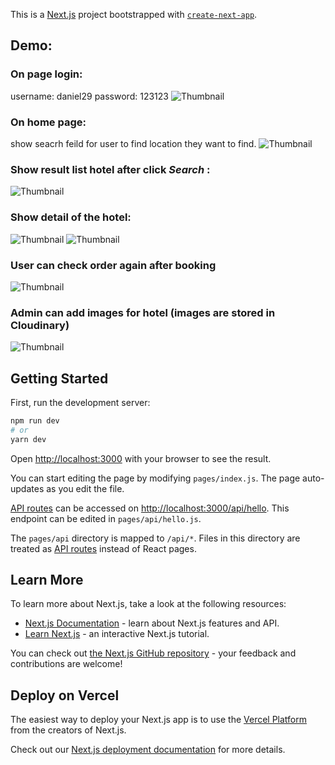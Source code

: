 This is a [Next.js](https://nextjs.org/) project bootstrapped with [`create-next-app`](https://github.com/vercel/next.js/tree/canary/packages/create-next-app).

## Demo:
### On page login:
  username: daniel29
  password: 123123
  ![Thumbnail](https://i.imgur.com/t5ySucG.jpg)
    
### On home page:
  show seacrh feild for user to find location they want to find.
  ![Thumbnail](https://i.imgur.com/8mrzEn2.jpg)   
### Show result list hotel after click <strong><em>Search</em></strong> :
 ![Thumbnail](https://i.imgur.com/1qaMJpI.jpg)
### Show detail of the hotel:
  ![Thumbnail](https://i.imgur.com/Mm3W0LJ.jpg)
  ![Thumbnail](https://i.imgur.com/M0UTbMw.jpg)
### User can check order again after booking
  ![Thumbnail](https://i.imgur.com/Lpjt1Av.jpg)
### Admin can add images for hotel (images are stored in Cloudinary)
  ![Thumbnail](https://i.imgur.com/sInrKYm.jpg)

    
    
    
    
    
## Getting Started
     
     
First, run the development server:

```bash
npm run dev
# or
yarn dev
```

Open [http://localhost:3000](http://localhost:3000) with your browser to see the result.

You can start editing the page by modifying `pages/index.js`. The page auto-updates as you edit the file.

[API routes](https://nextjs.org/docs/api-routes/introduction) can be accessed on [http://localhost:3000/api/hello](http://localhost:3000/api/hello). This endpoint can be edited in `pages/api/hello.js`.

The `pages/api` directory is mapped to `/api/*`. Files in this directory are treated as [API routes](https://nextjs.org/docs/api-routes/introduction) instead of React pages.

## Learn More

To learn more about Next.js, take a look at the following resources:

- [Next.js Documentation](https://nextjs.org/docs) - learn about Next.js features and API.
- [Learn Next.js](https://nextjs.org/learn) - an interactive Next.js tutorial.

You can check out [the Next.js GitHub repository](https://github.com/vercel/next.js/) - your feedback and contributions are welcome!

## Deploy on Vercel

The easiest way to deploy your Next.js app is to use the [Vercel Platform](https://vercel.com/import?utm_medium=default-template&filter=next.js&utm_source=create-next-app&utm_campaign=create-next-app-readme) from the creators of Next.js.

Check out our [Next.js deployment documentation](https://nextjs.org/docs/deployment) for more details.
